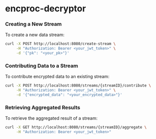 # encproc-decryptor


### Creating a New Stream
To create a new data stream:

```bash
curl -X POST http://localhost:8080/create-stream \
     -H "Authorization: Bearer <your_jwt_token>" \
     -d '{"pk": "<your_pk>"}'
```


### Contributing Data to a Stream

To contribute encrypted data to an existing stream:

```bash
curl -X POST http://localhost:8080/streams/{streamID}/contribute \
     -H "Authorization: Bearer <your_jwt_token>" \
     -d '{"encrypted_data": "<your_encrypted_data>"}'
```

### Retrieving Aggregated Results

To retrieve the aggregated result of a stream:

```bash
curl -X GET http://localhost:8080/streams/{streamID}/aggregate \
     -H "Authorization: Bearer <your_jwt_token>"
```